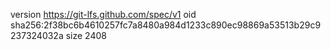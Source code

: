 version https://git-lfs.github.com/spec/v1
oid sha256:2f38bc6b4610257fc7a8480a984d1233c890ec98869a53513b29c9237324032a
size 2408
